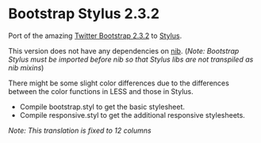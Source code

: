 Bootstrap Stylus 2.3.2
======================

Port of the amazing [Twitter Bootstrap 2.3.2](https://github.com/twitter/bootstrap) to [Stylus](http://learnboost.github.com/stylus/).

This version does not have any dependencies on [nib](https://github.com/visionmedia/nib). (*Note: Bootstrap Stylus must be imported before nib so that Stylus libs are not transpiled as nib mixins*)

There might be some slight color differences due to the differences between the color functions in LESS and those in Stylus.

- Compile bootstrap.styl to get the basic stylesheet.
- Compile responsive.styl to get the additional responsive stylesheets.

_Note: This translation is fixed to 12 columns_